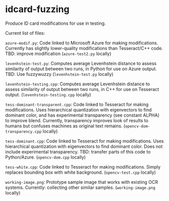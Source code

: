 # idcard-fuzzing
Produce ID card modifications for use in testing.

Current list of files:

`azure-modif.py`: Code linked to Microsoft Azure for making modifications. Currently has slightly lower-quality modifications than Tesseract/C++ code. TBD: improve modification (`azure-test2.py` locally)

`levenhstein-test.py`: Computes average Levenhstein distance to assess similarity of output between two runs, in Python for use on Azure output. TBD: Use fuzzywuzzy (`levenhstein-test.py` locally)

`levenhstein-testing.cpp`: Computes average Levenhstein distance to assess similarity of output between two runs, in C++ for use on Tesseract output. (`levenhstein-testing.cpp` locally)

`tess-dominant-transparent.cpp`: Code linked to Tesseract for making modifications. Uses hierarchical quantization with eigenvectors to find dominant color, and has experimental transparency (see constant ALPHA) to improve blend. Currently, transparency improves look of results to humans but confuses machines as original text remains. (`opencv-dom-transparency.cpp` locally)

`tess-dominant.cpp`: Code linked to Tesseract for making modifications. Uses hierarchical quantization with eigenvectors to find dominant color. Does not include experimental transparency. TBD: transfer parts of this code to Python/Azure. (`opencv-dom.cpp` locally)

`tess-white.cpp`: Code linked to Tesseract for making modifications. Simply replaces bounding box with white background. (`opencv-test.cpp` locally)

`working-image.png`: Prototype sample image that works with existing OCR systems. Currently: collecting other similar samples. (`working-image.png` locally)
